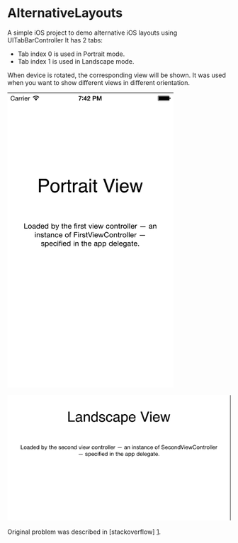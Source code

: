 # AlternativeLayouts
A simple iOS project to demo alternative iOS layouts using UITabBarController
It has 2 tabs:

- Tab index 0 is used in Portrait mode.
- Tab index 1 is used in Landscape mode.

When device is rotated, the corresponding view will be shown. It was used when you want to show different views in different orientation.

![border: 1px](Portrait.png)

![border: 1px](Landscape.png)

Original problem was described in [stackoverflow] [1].

[1]:http://stackoverflow.com/questions/18595561/alternative-ios-layouts-for-portrait-and-landscape-using-just-one-xib-file